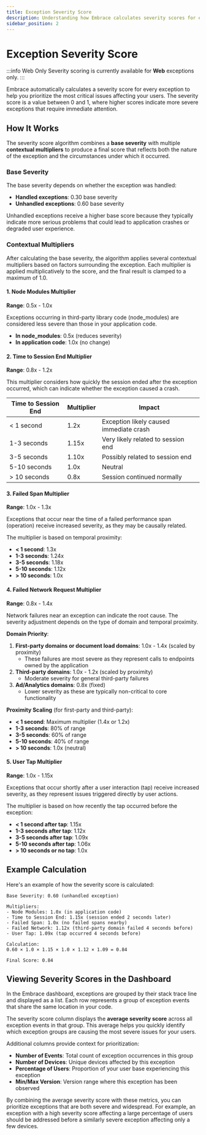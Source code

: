 ```yaml
---
title: Exception Severity Score
description: Understanding how Embrace calculates severity scores for exceptions
sidebar_position: 2
---
```


# Exception Severity Score

:::info Web Only
Severity scoring is currently available for **Web** exceptions only.
:::

Embrace automatically calculates a severity score for every exception to help you prioritize the most critical issues
affecting your users. The severity score is a value between 0 and 1, where higher scores indicate more severe exceptions
that require immediate attention.

## How It Works

The severity score algorithm combines a **base severity** with multiple **contextual multipliers** to produce a final
score that reflects both the nature of the exception and the circumstances under which it occurred.

### Base Severity

The base severity depends on whether the exception was handled:

- **Handled exceptions**: 0.30 base severity
- **Unhandled exceptions**: 0.60 base severity

Unhandled exceptions receive a higher base score because they typically indicate more serious problems that could lead
to application crashes or degraded user experience.

### Contextual Multipliers

After calculating the base severity, the algorithm applies several contextual multipliers based on factors surrounding
the exception. Each multiplier is applied multiplicatively to the score, and the final result is clamped to a maximum of
1.0.

#### 1. Node Modules Multiplier

**Range**: 0.5x - 1.0x

Exceptions occurring in third-party library code (node_modules) are considered less severe than those in your
application code.

- **In node_modules**: 0.5x (reduces severity)
- **In application code**: 1.0x (no change)

#### 2. Time to Session End Multiplier

**Range**: 0.8x - 1.2x

This multiplier considers how quickly the session ended after the exception occurred, which can indicate whether the
exception caused a crash.

| Time to Session End | Multiplier | Impact                                  |
|---------------------|------------|-----------------------------------------|
| < 1 second          | 1.2x       | Exception likely caused immediate crash |
| 1-3 seconds         | 1.15x      | Very likely related to session end      |
| 3-5 seconds         | 1.10x      | Possibly related to session end         |
| 5-10 seconds        | 1.0x       | Neutral                                 |
| > 10 seconds        | 0.8x       | Session continued normally              |

#### 3. Failed Span Multiplier

**Range**: 1.0x - 1.3x

Exceptions that occur near the time of a failed performance span (operation) receive increased severity, as they may be
causally related.

The multiplier is based on temporal proximity:

- **< 1 second**: 1.3x
- **1-3 seconds**: 1.24x
- **3-5 seconds**: 1.18x
- **5-10 seconds**: 1.12x
- **> 10 seconds**: 1.0x

#### 4. Failed Network Request Multiplier

**Range**: 0.8x - 1.4x

Network failures near an exception can indicate the root cause. The severity adjustment depends on the type of domain
and temporal proximity.

**Domain Priority**:

1. **First-party domains or document load domains**: 1.0x - 1.4x (scaled by proximity)
    - These failures are most severe as they represent calls to endpoints owned by the application
2. **Third-party domains**: 1.0x - 1.2x (scaled by proximity)
    - Moderate severity for general third-party failures
3. **Ad/Analytics domains**: 0.8x (fixed)
    - Lower severity as these are typically non-critical to core functionality

**Proximity Scaling** (for first-party and third-party):

- **< 1 second**: Maximum multiplier (1.4x or 1.2x)
- **1-3 seconds**: 80% of range
- **3-5 seconds**: 60% of range
- **5-10 seconds**: 40% of range
- **> 10 seconds**: 1.0x (neutral)

#### 5. User Tap Multiplier

**Range**: 1.0x - 1.15x

Exceptions that occur shortly after a user interaction (tap) receive increased severity, as they represent issues
triggered directly by user actions.

The multiplier is based on how recently the tap occurred before the exception:

- **< 1 second after tap**: 1.15x
- **1-3 seconds after tap**: 1.12x
- **3-5 seconds after tap**: 1.09x
- **5-10 seconds after tap**: 1.06x
- **> 10 seconds or no tap**: 1.0x

## Example Calculation

Here's an example of how the severity score is calculated:

```text
Base Severity: 0.60 (unhandled exception)

Multipliers:
- Node Modules: 1.0x (in application code)
- Time to Session End: 1.15x (session ended 2 seconds later)
- Failed Span: 1.0x (no failed spans nearby)
- Failed Network: 1.12x (third-party domain failed 4 seconds before)
- User Tap: 1.09x (tap occurred 4 seconds before)

Calculation:
0.60 × 1.0 × 1.15 × 1.0 × 1.12 × 1.09 = 0.84

Final Score: 0.84
```

## Viewing Severity Scores in the Dashboard

In the Embrace dashboard, exceptions are grouped by their stack trace line and displayed as a list. Each row represents
a group of exception events that share the same location in your code.

The severity score column displays the **average severity score** across all exception events in that group. This
average helps you quickly identify which exception groups are causing the most severe issues for your users.

Additional columns provide context for prioritization:

- **Number of Events**: Total count of exception occurrences in this group
- **Number of Devices**: Unique devices affected by this exception
- **Percentage of Users**: Proportion of your user base experiencing this exception
- **Min/Max Version**: Version range where this exception has been observed

By combining the average severity score with these metrics, you can prioritize exceptions that are both severe and
widespread. For example, an exception with a high severity score affecting a large percentage of users should be
addressed before a similarly severe exception affecting only a few devices.
